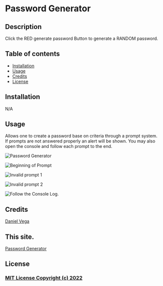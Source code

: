 # Password Generator

## Description

Click the RED generate password Button to generate a RANDOM password.

## Table of contents

- [Installation](#installation)
- [Usage](#usage)
- [Credits](#credits)
- [License](#license)

## Installation

N/A

## Usage

Allows one to create a password base on criteria through a prompt system.  If prompts are not answered properly an alert will be shown.  You may also open the console and follow each prompt to the end.

![Password Generator](https://zmag33z.github.io/week-3-challenge/assets/images/PasswordGenerator.png)

![Beginning of Prompt](https://zmag33z.github.io/week-3-challenge/assets/images/firstprompt.png)

![Invalid prompt 1](https://zmag33z.github.io/week-3-challenge/assets/images/badprompt1.png)

![Invalid prompt 2](https://zmag33z.github.io/week-3-challenge/assets/images/badprompt2.png)

![Follow the Console Log.](https://zmag33z.github.io/week-3-challenge/assets/images/console.png)

## Credits

[Daniel Vega](https://www.youtube.com/watch?v=v2jfGo7ztm8)

## This site.

[Password Generator](https://zmag33z.github.io/week-3-challenge/)

## License

### [MIT License Copyright (c) 2022](https://zmag33z.github.io/week-3-challenge/license.md)
